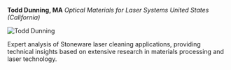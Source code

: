 **Todd Dunning, MA**
*Optical Materials for Laser Systems*
*United States (California)*

![Todd Dunning](/images/author/todd-dunning.jpg)

Expert analysis of Stoneware laser cleaning applications, providing technical insights based on extensive research in materials processing and laser technology.
